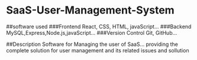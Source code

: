 # SaaS-User-Management-System
##software used 
###Frontend
React, CSS, HTML, javaScript...
###Backend 
MySQL,Express,Node.js,javaScript...
###Version Control
Git, GitHub...

##Description 
Software for Managing the user of SaaS...
providing the complete solution for user management and its related issues and sollution
